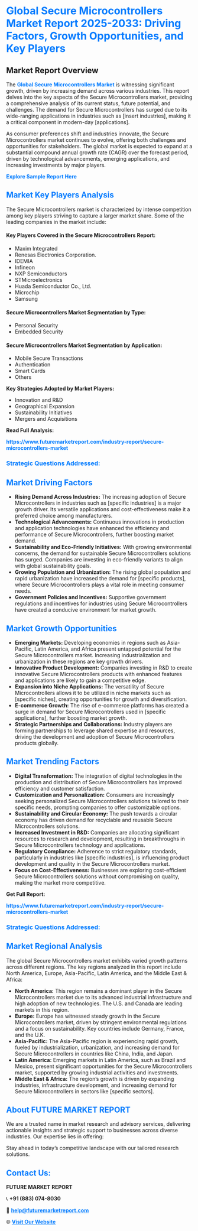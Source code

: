 <h1 style="color: #007BFF;">Global Secure Microcontrollers Market Report 2025-2033: Driving Factors, Growth Opportunities, and Key Players</h1>

<section id="overview">
<h2>Market Report Overview</h2>
<p>The <a href="https://www.futuremarketreport.com/industry-report/secure-microcontrollers-market" style="color: #007BFF; text-decoration: none;"><strong>Global Secure Microcontrollers Market</strong></a> is witnessing significant growth, driven by increasing demand across various industries. This report delves into the key aspects of the Secure Microcontrollers market, providing a comprehensive analysis of its current status, future potential, and challenges. The demand for Secure Microcontrollers has surged due to its wide-ranging applications in industries such as [insert industries], making it a critical component in modern-day [applications].</p>
<p>As consumer preferences shift and industries innovate, the Secure Microcontrollers market continues to evolve, offering both challenges and opportunities for stakeholders. The global market is expected to expand at a substantial compound annual growth rate (CAGR) over the forecast period, driven by technological advancements, emerging applications, and increasing investments by major players.</p>
</section>

<section id="overview">
<p><a href="https://www.futuremarketreport.com/request-sample/reportId=115447" style="color: #007BFF; text-decoration: none;"><strong>Explore Sample Report Here</strong></a></p>
</section>

<section id="key-players">
<h2 style="color: #007BFF;">Market Key Players Analysis</h2>
<p>The Secure Microcontrollers market is characterized by intense competition among key players striving to capture a larger market share. Some of the leading companies in the market include:</p>
<h4>Key Players Covered in the Secure Microcontrollers Report:</h4>
<ul><li>Maxim Integrated</li><li>Renesas Electronics Corporation.</li><li>IDEMIA</li><li>Infineon</li><li>NXP Semiconductors</li><li>STMicroelectronics</li><li>Huada Semiconductor Co., Ltd.</li><li>Microchip</li><li>Samsung</li></ul>
<h4>Secure Microcontrollers Market Segmentation by Type:</h4>
<ul><li>Personal Security</li><li>Embedded Security</li></ul>

<h4>Secure Microcontrollers Market Segmentation by Application:</h4>
<ul><li>Mobile Secure Transactions</li><li>Authentication</li><li>Smart Cards</li><li>Others</li></ul>
<p><strong>Key Strategies Adopted by Market Players:</strong></p>
<ul>
<li>Innovation and R&D</li>
<li>Geographical Expansion</li>
<li>Sustainability Initiatives</li>
<li>Mergers and Acquisitions</li>
</ul>
</section>

<section>
<p><strong>Read Full Analysis: </strong></p><a href="https://www.futuremarketreport.com/industry-report/secure-microcontrollers-market" style="color: #007BFF; text-decoration: none;"><strong>https://www.futuremarketreport.com/industry-report/secure-microcontrollers-market</strong></a>
<h3 style="color: #007BFF;">Strategic Questions Addressed:</h3>
</section>

<section id="driving-factors">
<h2 style="color: #007BFF;">Market Driving Factors</h2>
<ul>
<li><strong>Rising Demand Across Industries:</strong> The increasing adoption of Secure Microcontrollers in industries such as [specific industries] is a major growth driver. Its versatile applications and cost-effectiveness make it a preferred choice among manufacturers.</li>
<li><strong>Technological Advancements:</strong> Continuous innovations in production and application technologies have enhanced the efficiency and performance of Secure Microcontrollers, further boosting market demand.</li>
<li><strong>Sustainability and Eco-Friendly Initiatives:</strong> With growing environmental concerns, the demand for sustainable Secure Microcontrollers solutions has surged. Companies are investing in eco-friendly variants to align with global sustainability goals.</li>
<li><strong>Growing Population and Urbanization:</strong> The rising global population and rapid urbanization have increased the demand for [specific products], where Secure Microcontrollers plays a vital role in meeting consumer needs.</li>
<li><strong>Government Policies and Incentives:</strong> Supportive government regulations and incentives for industries using Secure Microcontrollers have created a conducive environment for market growth.</li>
</ul>
</section>

<section id="growth-opportunities">
<h2 style="color: #007BFF;">Market Growth Opportunities</h2>
<ul>
<li><strong>Emerging Markets:</strong> Developing economies in regions such as Asia-Pacific, Latin America, and Africa present untapped potential for the Secure Microcontrollers market. Increasing industrialization and urbanization in these regions are key growth drivers.</li>
<li><strong>Innovative Product Development:</strong> Companies investing in R&D to create innovative Secure Microcontrollers products with enhanced features and applications are likely to gain a competitive edge.</li>
<li><strong>Expansion into Niche Applications:</strong> The versatility of Secure Microcontrollers allows it to be utilized in niche markets such as [specific niches], creating opportunities for growth and diversification.</li>
<li><strong>E-commerce Growth:</strong> The rise of e-commerce platforms has created a surge in demand for Secure Microcontrollers used in [specific applications], further boosting market growth.</li>
<li><strong>Strategic Partnerships and Collaborations:</strong> Industry players are forming partnerships to leverage shared expertise and resources, driving the development and adoption of Secure Microcontrollers products globally.</li>
</ul>
</section>

<section id="trending-factors">
<h2 style="color: #007BFF;">Market Trending Factors</h2>
<ul>
<li><strong>Digital Transformation:</strong> The integration of digital technologies in the production and distribution of Secure Microcontrollers has improved efficiency and customer satisfaction.</li>
<li><strong>Customization and Personalization:</strong> Consumers are increasingly seeking personalized Secure Microcontrollers solutions tailored to their specific needs, prompting companies to offer customizable options.</li>
<li><strong>Sustainability and Circular Economy:</strong> The push towards a circular economy has driven demand for recyclable and reusable Secure Microcontrollers solutions.</li>
<li><strong>Increased Investment in R&D:</strong> Companies are allocating significant resources to research and development, resulting in breakthroughs in Secure Microcontrollers technology and applications.</li>
<li><strong>Regulatory Compliance:</strong> Adherence to strict regulatory standards, particularly in industries like [specific industries], is influencing product development and quality in the Secure Microcontrollers market.</li>
<li><strong>Focus on Cost-Effectiveness:</strong> Businesses are exploring cost-efficient Secure Microcontrollers solutions without compromising on quality, making the market more competitive.</li>
</ul>
</section>

<section>
<p><strong>Get Full Report: </strong></p><a href="https://www.futuremarketreport.com/industry-report/secure-microcontrollers-market" style="color: #007BFF; text-decoration: none;"><strong>https://www.futuremarketreport.com/industry-report/secure-microcontrollers-market</strong></a>
<h3 style="color: #007BFF;">Strategic Questions Addressed:</h3>
</section>


<section id="regional-analysis">
<h2 style="color: #007BFF;">Market Regional Analysis</h2>
<p>The global Secure Microcontrollers market exhibits varied growth patterns across different regions. The key regions analyzed in this report include North America, Europe, Asia-Pacific, Latin America, and the Middle East & Africa:</p>
<ul>
<li><strong>North America:</strong> This region remains a dominant player in the Secure Microcontrollers market due to its advanced industrial infrastructure and high adoption of new technologies. The U.S. and Canada are leading markets in this region.</li>
<li><strong>Europe:</strong> Europe has witnessed steady growth in the Secure Microcontrollers market, driven by stringent environmental regulations and a focus on sustainability. Key countries include Germany, France, and the U.K.</li>
<li><strong>Asia-Pacific:</strong> The Asia-Pacific region is experiencing rapid growth, fueled by industrialization, urbanization, and increasing demand for Secure Microcontrollers in countries like China, India, and Japan.</li>
<li><strong>Latin America:</strong> Emerging markets in Latin America, such as Brazil and Mexico, present significant opportunities for the Secure Microcontrollers market, supported by growing industrial activities and investments.</li>
<li><strong>Middle East & Africa:</strong> The region’s growth is driven by expanding industries, infrastructure development, and increasing demand for Secure Microcontrollers in sectors like [specific sectors].</li>
</ul>
</section>

<footer>
<h2 style="color: #007BFF;">About FUTURE MARKET REPORT</h2>
<p>We are a trusted name in market research and advisory services, delivering actionable insights and strategic support to businesses across diverse industries. Our expertise lies in offering:</p>

<p>Stay ahead in today’s competitive landscape with our tailored research solutions.</p>

<h2 style="color: #007BFF;">Contact Us:</h2>
<p><strong>FUTURE MARKET REPORT</strong></p>
<p>📞 <strong>+91 (883) 074-8030</strong></p>
<p>📧 <strong><a href="mailto:help@futuremarketreport.com" style="color: #007BFF;">help@futuremarketreport.com</a></strong></p>
<p>🌐 <strong><a href="https://www.futuremarketreport.com/" style="color: #007BFF;">Visit Our Website</a></strong></p>
</footer>